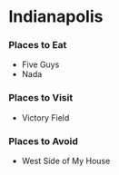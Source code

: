 # Indianapolis

### Places to Eat
- Five Guys
- Nada

### Places to Visit
- Victory Field

### Places to Avoid
- West Side of My House

